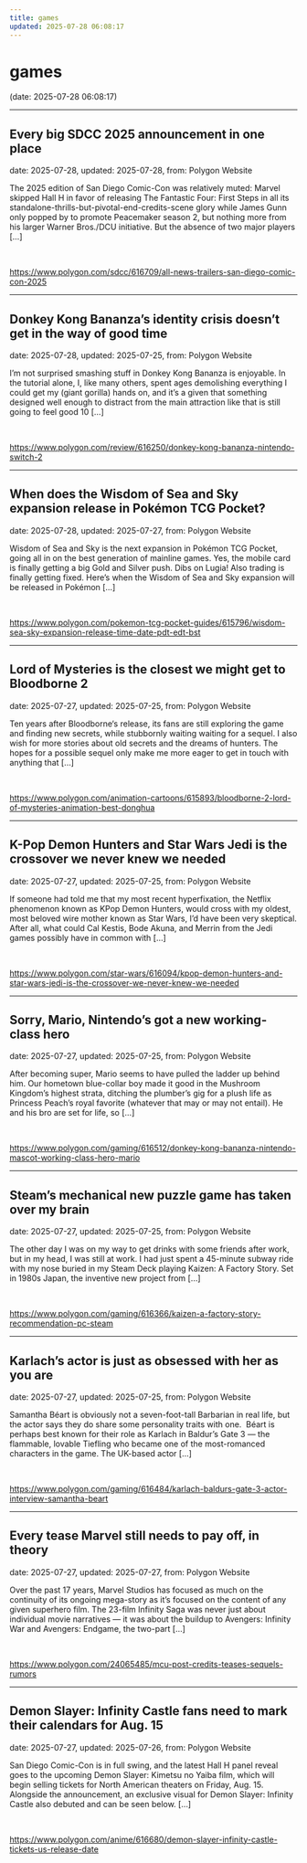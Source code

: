 ```yaml
---
title: games
updated: 2025-07-28 06:08:17
---
```


# games

(date: 2025-07-28 06:08:17)

---

## Every big SDCC 2025 announcement in one place

date: 2025-07-28, updated: 2025-07-28, from: Polygon Website

The 2025 edition of San Diego Comic-Con was relatively muted: Marvel skipped Hall H in favor of releasing The Fantastic Four: First Steps in all its standalone-thrills-but-pivotal-end-credits-scene glory while James Gunn only popped by to promote Peacemaker season 2, but nothing more from his larger Warner Bros./DCU initiative. But the absence of two major players [&#8230;] 

<br> 

<https://www.polygon.com/sdcc/616709/all-news-trailers-san-diego-comic-con-2025>

---

## Donkey Kong Bananza&#8217;s identity crisis doesn&#8217;t get in the way of good time

date: 2025-07-28, updated: 2025-07-25, from: Polygon Website

I&#8217;m not surprised smashing stuff in Donkey Kong Bananza is enjoyable. In the tutorial alone, I, like many others, spent ages demolishing everything I could get my (giant gorilla) hands on, and it&#8217;s a given that something designed well enough to distract from the main attraction like that is still going to feel good 10 [&#8230;] 

<br> 

<https://www.polygon.com/review/616250/donkey-kong-bananza-nintendo-switch-2>

---

## When does the Wisdom of Sea and Sky expansion release in Pokémon TCG Pocket?

date: 2025-07-28, updated: 2025-07-27, from: Polygon Website

Wisdom of Sea and Sky is the next expansion in Pokémon TCG Pocket, going all in on the best generation of mainline games. Yes, the mobile card is finally getting a big Gold and Silver push. Dibs on Lugia! Also trading is finally getting fixed. Here’s&#160;when the&#160;Wisdom of Sea and Sky expansion will be released&#160;in&#160;Pokémon [&#8230;] 

<br> 

<https://www.polygon.com/pokemon-tcg-pocket-guides/615796/wisdom-sea-sky-expansion-release-time-date-pdt-edt-bst>

---

## Lord of Mysteries is the closest we might get to Bloodborne 2

date: 2025-07-27, updated: 2025-07-25, from: Polygon Website

Ten years after Bloodborne&#8216;s release, its fans are still exploring the game and finding new secrets, while stubbornly waiting waiting for a sequel. I also wish for more stories about old secrets and the dreams of hunters. The hopes for a possible sequel only make me more eager to get in touch with anything that [&#8230;] 

<br> 

<https://www.polygon.com/animation-cartoons/615893/bloodborne-2-lord-of-mysteries-animation-best-donghua>

---

## K-Pop Demon Hunters and Star Wars Jedi is the crossover we never knew we needed

date: 2025-07-27, updated: 2025-07-25, from: Polygon Website

If someone had told me that my most recent hyperfixation, the Netflix phenomenon known as KPop Demon Hunters, would cross with my oldest, most beloved wire mother known as Star Wars, I’d have been very skeptical. After all, what could Cal Kestis, Bode Akuna, and Merrin from the Jedi games possibly have in common with [&#8230;] 

<br> 

<https://www.polygon.com/star-wars/616094/kpop-demon-hunters-and-star-wars-jedi-is-the-crossover-we-never-knew-we-needed>

---

## Sorry, Mario, Nintendo&#8217;s got a new working-class hero

date: 2025-07-27, updated: 2025-07-25, from: Polygon Website

After becoming super, Mario seems to have pulled the ladder up behind him. Our hometown blue-collar boy made it good in the Mushroom Kingdom&#8217;s highest strata, ditching the plumber&#8217;s gig for a plush life as Princess Peach&#8217;s royal favorite (whatever that may or may not entail). He and his bro are set for life, so [&#8230;] 

<br> 

<https://www.polygon.com/gaming/616512/donkey-kong-bananza-nintendo-mascot-working-class-hero-mario>

---

## Steam&#8217;s mechanical new puzzle game has taken over my brain

date: 2025-07-27, updated: 2025-07-25, from: Polygon Website

The other day I was on my way to get drinks with some friends after work, but in my head, I was still at work. I had just spent a 45-minute subway ride with my nose buried in my Steam Deck playing Kaizen: A Factory Story. Set in 1980s Japan, the inventive new project from [&#8230;] 

<br> 

<https://www.polygon.com/gaming/616366/kaizen-a-factory-story-recommendation-pc-steam>

---

## Karlach&#8217;s actor is just as obsessed with her as you are

date: 2025-07-27, updated: 2025-07-25, from: Polygon Website

Samantha Béart is obviously not a seven-foot-tall Barbarian in real life, but the actor says they do share some personality traits with one.&#160; Béart is perhaps best known for their role as Karlach in Baldur&#8217;s Gate 3 — the flammable, lovable Tiefling who became one of the most-romanced characters in the game. The UK-based actor [&#8230;] 

<br> 

<https://www.polygon.com/gaming/616484/karlach-baldurs-gate-3-actor-interview-samantha-beart>

---

## Every tease Marvel still needs to pay off, in theory

date: 2025-07-27, updated: 2025-07-27, from: Polygon Website

Over the past 17 years, Marvel Studios has focused as much on the continuity of its ongoing mega-story as it’s focused on the content of any given superhero film. The 23-film Infinity Saga was never just about individual movie narratives — it was about the buildup to Avengers: Infinity War and Avengers: Endgame, the two-part [&#8230;] 

<br> 

<https://www.polygon.com/24065485/mcu-post-credits-teases-sequels-rumors>

---

## Demon Slayer: Infinity Castle fans need to mark their calendars for Aug. 15

date: 2025-07-27, updated: 2025-07-26, from: Polygon Website

San Diego Comic-Con is in full swing, and the latest Hall H panel reveal goes to the upcoming Demon Slayer: Kimetsu no Yaiba film, which will begin selling tickets for North American theaters on Friday, Aug. 15. Alongside the announcement, an exclusive visual for Demon Slayer: Infinity Castle also debuted and can be seen below. [&#8230;] 

<br> 

<https://www.polygon.com/anime/616680/demon-slayer-infinity-castle-tickets-us-release-date>

